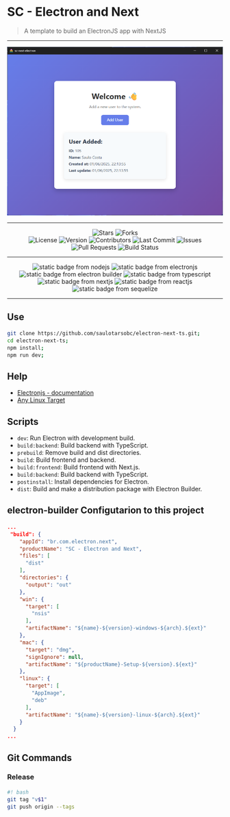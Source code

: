 # SC - Electron and Next

> A template to build an ElectronJS app with NextJS

---

<div align="center">
  <img alt="demo" src="./demo/demo.png">
</div>

---

<div align="center">
  <img alt="Stars" src="https://img.shields.io/github/stars/saulotarsobc/electronjs-with-nextjs.svg">
  <img alt="Forks" src="https://img.shields.io/github/forks/saulotarsobc/electronjs-with-nextjs.svg">
</div>

<div align="center">
  <img alt="License" src="https://img.shields.io/badge/License-MIT-yellow.svg">
  <img alt="Version" src="https://img.shields.io/github/v/release/saulotarsobc/electronjs-with-nextjs.svg">
  <img alt="Contributors" src="https://img.shields.io/github/contributors/saulotarsobc/electronjs-with-nextjs.svg">
  <img alt="Last Commit" src="https://img.shields.io/github/last-commit/saulotarsobc/electronjs-with-nextjs.svg">
  <img alt="Issues" src="https://img.shields.io/github/issues/saulotarsobc/electronjs-with-nextjs.svg">
  <img alt="Pull Requests" src="https://img.shields.io/github/issues-pr/saulotarsobc/electronjs-with-nextjs.svg">
  <img alt="Build Status" src="https://img.shields.io/github/actions/workflow/status/saulotarsobc/electronjs-with-nextjs/.github/workflows/launch-app.yaml">
</div>

---

<!-- Badge Start -->
<div align="center">
 <img alt="static badge from nodejs" src="https://img.shields.io/badge/NodeJS-v22.16.0-44883e">
 <img alt="static badge from electronjs" src="https://img.shields.io/badge/ElectronJS-v36.3.2-46816e">
 <img alt="static badge from electron builder" src="https://img.shields.io/badge/Electron%20Builder-v26.0.12-blue">
 <img alt="static badge from typescript" src="https://img.shields.io/badge/TypeScript-v5.8.3-blue">
 <img alt="static badge from nextjs" src="https://img.shields.io/badge/NextJS-v15.3.3-black">
 <img alt="static badge from reactjs" src="https://img.shields.io/badge/ReactJS-v19.0.0-61DAFB">
 <img alt="static badge from sequelize" src="https://img.shields.io/badge/Sequelize-v6.37.7-52B0E7">
</div>
<!-- Badge End -->

---

## Use

```sh
git clone https://github.com/saulotarsobc/electron-next-ts.git;
cd electron-next-ts;
npm install;
npm run dev;
```

## Help

- [Electronjs - documentation](https://www.electronjs.org/pt/docs/latest/)
- [Any Linux Target](https://www.electron.build/linux)

## Scripts

- `dev`: Run Electron with development build.
- `build:backend`: Build backend with TypeScript.
- `prebuild`: Remove build and dist directories.
- `build`: Build frontend and backend.
- `build:frontend`: Build frontend with Next.js.
- `build:backend`: Build backend with TypeScript.
- `postinstall`: Install dependencies for Electron.
- `dist`: Build and make a distribution package with Electron Builder.

## electron-builder Configutarion to this project

```json
...
 "build": {
    "appId": "br.com.electron.next",
    "productName": "SC - Electron and Next",
    "files": [
      "dist"
    ],
    "directories": {
      "output": "out"
    },
    "win": {
      "target": [
        "nsis"
      ],
      "artifactName": "${name}-${version}-windows-${arch}.${ext}"
    },
    "mac": {
      "target": "dmg",
      "signIgnore": null,
      "artifactName": "${productName}-Setup-${version}.${ext}"
    },
    "linux": {
      "target": [
        "AppImage",
        "deb"
      ],
      "artifactName": "${name}-${version}-linux-${arch}.${ext}"
    }
  }
...
```

## Git Commands

### Release

```bash
#! bash
git tag "v$1"
git push origin --tags
```
